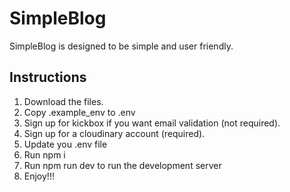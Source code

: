 # SimpleBlog

SimpleBlog is designed to be simple and user friendly. 

## Instructions
1. Download the files.
2. Copy .example_env to .env
3. Sign up for kickbox if you want email validation (not required).
4. Sign up for a cloudinary account (required).
5. Update you .env file
6. Run npm i
7. Run npm run dev to run the development server
8. Enjoy!!!
